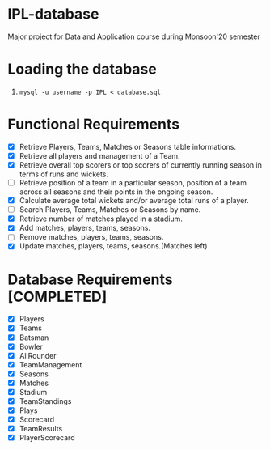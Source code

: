 # IPL-database
Major project for Data and Application course during Monsoon'20 semester

# Loading the database
1. ```mysql -u username -p IPL < database.sql```

# Functional Requirements
- [x] Retrieve Players, Teams, Matches or Seasons table informations.
- [x] Retrieve all players and management of a Team.
- [x] Retrieve overall top scorers or top scorers of currently running season in terms of runs and wickets.
- [ ] Retrieve position of a team in a particular season, position of a team across all seasons and their points in the ongoing season.
- [x] Calculate average total wickets and/or average total runs of a player.
- [ ] Search Players, Teams, Matches or Seasons by name.
- [x] Retrieve number of matches played in a stadium.
- [x] Add matches, players, teams, seasons.
- [ ] Remove matches, players, teams, seasons.
- [x] Update matches, players, teams, seasons.(Matches left)

# Database Requirements [COMPLETED]
- [x] Players <br>
- [x] Teams <br>
- [x] Batsman<br>
- [x] Bowler<br>
- [x] AllRounder<br>
- [x] TeamManagement<br>
- [x] Seasons<br>
- [x] Matches<br>
- [x] Stadium<br>
- [x] TeamStandings<br>
- [x] Plays<br>
- [x] Scorecard<br>
- [x] TeamResults<br>
- [x] PlayerScorecard<br>
